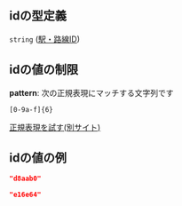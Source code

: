 ## idの型定義

`string` ([駅・路線ID](line_detail-properties-登録駅リスト-駅オブジェクト路線登録-properties-駅路線id.md))

## idの値の制限

**pattern**: 次の正規表現にマッチする文字列です

```regexp
[0-9a-f]{6}
```

[正規表現を試す(別サイト)](https://regexr.com/?expression=%5B0-9a-f%5D%7B6%7D "try regular expression with regexr.com")

## idの値の例

```json
"d8aab0"
```

```json
"e16e64"
```
